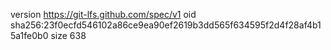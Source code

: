 version https://git-lfs.github.com/spec/v1
oid sha256:23f0ecfd546102a86ce9ea90ef2619b3dd565f634595f2d4f28af4b15a1fe0b0
size 638
